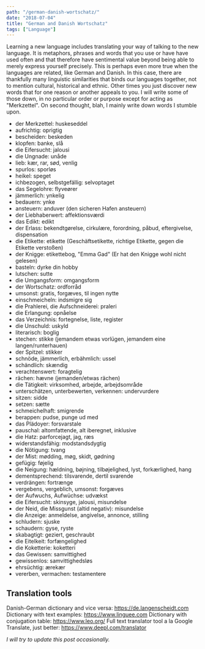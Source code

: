 ```yaml
---
path: "/german-danish-wortschatz/"
date: "2018-07-04"
title: "German and Danish Wortschatz"
tags: ["Language"]
---
```


Learning a new language includes translating your way of talking to the new language. It is metaphors, phrases and words that you use or have have used often and that therefore have sentimental value beyond being able to merely express yourself precisely. This is perhaps even more true when the languages are related, like German and Danish. In this case, there are thankfully many linguistic similarities that binds our languages together, not to mention cultural, historical and ethnic. Other times you just discover new words that for one reason or another appeals to you. I will write some of those down, in no particular order or purpose except for acting as "Merkzettel". On second thought, blah, I mainly write down words I stumble upon.

- der Merkzettel: huskeseddel
- aufrichtig: oprigtig
- bescheiden: beskeden
- klopfen: banke, slå
- die Eifersucht: jalousi
- die Ungnade: unåde
- lieb: kær, rar, sød, venlig
- spurlos: sporløs
- heikel: speget
- ichbezogen, selbstgefällig: selvoptaget
- das Segelohre: flyveører
- jämmerlich: ynkelig
- bedauern: ynke
- ansteuern: anduver (den sicheren Hafen ansteuern)
- der Liebhaberwert: affektionsværdi
- das Edikt: edikt
- der Erlass: bekendtgørelse, cirkulære, forordning, påbud, eftergivelse, dispensation
- die Etikette: etikette (Geschäftsetikette, richtige Etikette, gegen die Etikette verstoßen)
- der Knigge: etikettebog, "Emma Gad" (Er hat den Knigge wohl nicht gelesen)
- basteln: dyrke din hobby
- lutschen: sutte
- die Umgangsform: omgangsform
- der Wortschatz: ordforråd
- umsonst: gratis, forgæves, til ingen nytte
- einschmeicheln: indsmigre sig
- die Prahlerei, die Aufschneiderei: praleri
- die Erlangung: opnåelse
- das Verzeichnis: fortegnelse, liste, register
- die Unschuld: uskyld
- literarisch: boglig
- stechen: stikke (jemandem etwas vorlügen, jemandem eine langen/runterhauen)
- der Spitzel: stikker
- schnöde, jämmerlich, erbähmlich: ussel
- schändlich: skændig
- verachtenswert: foragtelig
- rächen: hævne (jemanden/etwas rächen)
- die Tätigkeit: virksomhed, arbejde, arbejdsområde
- unterschätzen, unterbewerten, verkennen: undervurdere
- sitzen: sidde
- setzen: sætte
- schmeichelhaft: smigrende
- berappen: pudse, punge ud med
- das Plädoyer: forsvarstale
- pauschal: altomfattende, alt iberegnet, inklusive
- die Hatz: parforcejagt, jag, ræs
- widerstandsfähig: modstandsdygtig
- die Nötigung: tvang
- der Mist: mødding, møg, skidt, gødning
- gefügig: føjelig
- die Neigung: hældning, bøjning, tilbøjelighed, lyst, forkærlighed, hang
- dementsprechend: tilsvarende, dertil svarende
- verdrängen: fortrænge
- vergebens, vergeblich, umsonst: forgæves 
- der Aufwuchs, Aufwüchse: udvækst
- die Eifersucht: skinsyge, jalousi, misundelse
- der Neid, die Missgunst (altid negativ): misundelse
- die Anzeige: anmeldelse, angivelse, annonce, stilling
- schludern: sjuske
- schaudern: gyse, ryste
- skabagtigt: geziert, geschraubt
- die Eitelkeit: forfængelighed
- die Koketterie: koketteri
- das Gewissen: samvittighed
- gewissenlos: samvittighedsløs
- ehrsüchtig: ærekær
- vererben, vermachen: testamentere

## Translation tools

Danish-German dictionary and vice versa: https://de.langenscheidt.com
Dictionary with text examples: https://www.linguee.com
Dictionary with conjugation table: https://www.leo.org/
Full text translator tool a la Google Translate, just better: https://www.deepl.com/translator


_I will try to update this post occasionally._

